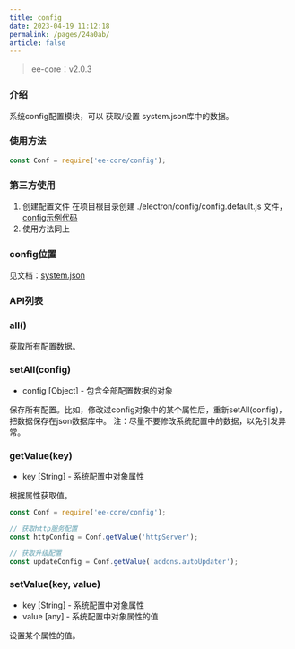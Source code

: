 ```yaml
---
title: config
date: 2023-04-19 11:12:18
permalink: /pages/24a0ab/
article: false
---
```


> ee-core：v2.0.3

### 介绍
系统config配置模块，可以 获取/设置 system.json库中的数据。

### 使用方法
```javascript
const Conf = require('ee-core/config');
```

### 第三方使用
1. 创建配置文件
在项目根目录创建 ./electron/config/config.default.js 文件，[config示例代码](https://github.com/dromara/electron-egg/blob/demo/electron/config/config.default.js)
2. 使用方法同上

###  config位置
见文档：[system.json](/pages/ad7faa/)

### API列表
### all()
获取所有配置数据。

### setAll(config)

- config [Object] - 包含全部配置数据的对象

保存所有配置。比如，修改过config对象中的某个属性后，重新setAll(config)，把数据保存在json数据库中。
注：尽量不要修改系统配置中的数据，以免引发异常。

### getValue(key)

- key [String] - 系统配置中对象属性

根据属性获取值。
```javascript
const Conf = require('ee-core/config');

// 获取http服务配置
const httpConfig = Conf.getValue('httpServer');

// 获取升级配置
const updateConfig = Conf.getValue('addons.autoUpdater');
```
### setValue(key, value)

- key [String] - 系统配置中对象属性
- value [any] - 系统配置中对象属性的值

设置某个属性的值。






